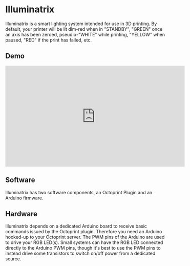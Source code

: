 # Illuminatrix
Illuminatrix is a smart lighting system intended for use in 3D printing. By default, your printer will be lit dim-red when in "STANDBY", "GREEN" once an axis has been zeroed, pseudio-"WHITE" while printing, "YELLOW" when paused, "RED" if the print has failed, etc.

## Demo
<iframe width="560" height="315" src="https://www.youtube.com/embed/iWDjNnod_Ak" frameborder="0" allowfullscreen></iframe>

## Software
Illuminatrix has two software components, an Octoprint Plugin and an Arduino firmware. 

## Hardware
Illuminatrix depends on a dedicated Arduino board to receive basic commands issued by the Octoprint plugin. Therefore you need an Arduino hooked-up to your Octoprint server. The PWM pins of the Arduino are used to drive your RGB LED(s). Small systems can have the RGB LED connected directly to the Arduino PWM pins, though it's best to use the PWM pins to instead drive some transistors to switch on/off power from a dedicated source.
